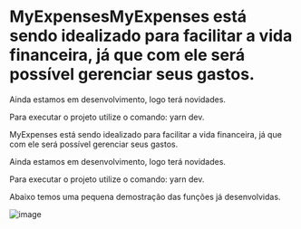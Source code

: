 # MyExpensesMyExpenses está sendo idealizado para facilitar a vida financeira, já que com ele será possível gerenciar seus gastos.

Ainda estamos em desenvolvimento, logo terá novidades.

Para executar o projeto utilize o comando: yarn dev.

MyExpenses está sendo idealizado para facilitar a vida financeira, já que com ele será possível gerenciar seus gastos.

Ainda estamos em desenvolvimento, logo terá novidades.

Para executar o projeto utilize o comando: yarn dev.

Abaixo temos uma pequena demostração das funções já desenvolvidas.

![image](https://user-images.githubusercontent.com/81370546/192118392-4b554550-03b7-4c11-af45-97a19ef54dbc.png)

